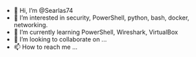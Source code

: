 - 👋 Hi, I’m @Searlas74
- 👀 I’m interested in security, PowerShell, python, bash, docker, networking.
- 🌱 I’m currently learning PowerShell, Wireshark, VirtualBox
- 💞️ I’m looking to collaborate on ...
- 📫 How to reach me ...

<!---
Searlas74/Searlas74 is a ✨ special ✨ repository because its `README.md` (this file) appears on your GitHub profile.
You can click the Preview link to take a look at your changes.
--->
